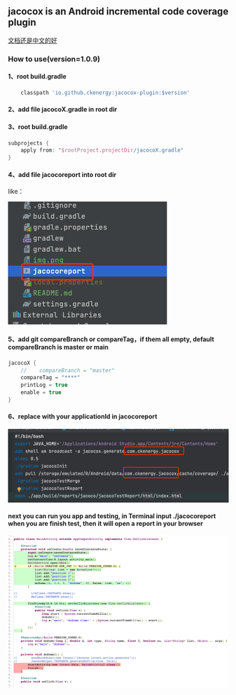 ## jacocox is an Android incremental code coverage plugin

[文档还是中文的好](README-CN.md)

### How to use(version=1.0.9)

#### 1、root build.gradle

```groovy
    classpath 'io.github.ckenergy:jacocox-plugin:$version'
```
#### 2、add file **jacocoX.gradle** in root dir

#### 3、root build.gradle
```groovy
subprojects {
    apply from: "$rootProject.projectDir/jacocoX.gradle"
}
```
#### 4、add file **jacocoreport** into root dir

like：

![img_1.png](img_1.png)

#### 5、add git **compareBranch** or **compareTag**，if them all empty, default compareBranch is master or main
```groovy
jacocoX {
    //    compareBranch = "master"
    compareTag = "****"
    printLog = true
    enable = true
}
```

#### 6、replace with your **applicationId** in **jacocoreport**

![img_2.png](img_2.png)

#### next you can run you app and testing, in Terminal input **./jacocoreport** when you are finish test, then it will open a report in your browser

![img_3.png](img_3.png)

